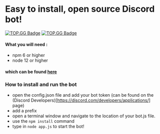 # Easy to install, open source Discord bot!
[![TOP.GG Badge](https://discord.com/api/guilds/760671114232856647/widget.png?style=shield)](https://discord.gg/Czpq7Jd)
[![TOP.GG Badge](https://discord.com/api/guilds/264445053596991498/widget.png?style=shield)](https://discord.gg/dbl)

#### What you will need : 
- npm 6 or higher 
- node 12 or higher
#### which can be found [here](https://nodejs.org/)

### How to install and run the bot
- open the config.json file and add your bot token (can be found on the (Discord Developers)[https://discord.com/developers/applications/] page)
- add a prefix
- open a terminal window and navigate to the location of your bot.js file.
- use the `npm install` command
- type in `node app.js` to start the bot!

<!--
**crumberry/crumberry** is a ✨ _special_ ✨ repository because its `README.md` (this file) appears on your GitHub profile.

Here are some ideas to get you started:

- ⚡ Fun fact: ...
-->
